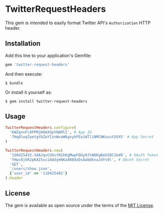 # TwitterRequestHeaders

This gem is intended to easily format Twitter API's `Authorization` HTTP header.

## Installation

Add this line to your application's Gemfile:

```ruby
gem 'twitter-request-headers'
```

And then execute:

    $ bundle

Or install it yourself as:

    $ gem install twitter-request-headers

## Usage

```ruby
TwitterRequestHeaders.configure(
  'KWZqnnFc8PPMjHOmXUpYNAMlI', # App ID
  '7HqOlwq7petgYbZwYIznWvaW6gxykFEoiWTliNMCNKosut5VXS' # App Secret
)

TwitterRequestHeaders.new(
  '150425432-3dAJqsCUXstN1kKgMwpFQGy9JtW6KgBeD30C1b4R', # OAuth Token
  'YHwc8jkR2pKAISscibQdymNKaXR8dzDsAabQknaJdYs9l', # OAuth Secret
  'GET',
  '/users/show.json',
  {'user_id' => '110425482'}
).header
```

## License

The gem is available as open source under the terms of the [MIT License](http://opensource.org/licenses/MIT).
